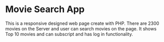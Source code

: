 # Movie Search App
This is a responsive designed web page create with PHP.
There are 2300 movies on the Server and user can search movies on the page.
It shows Top 10 movies and can subscript and has log in functionality.

